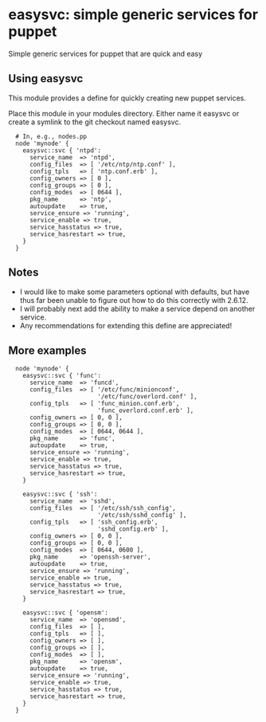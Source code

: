 # easysvc: simple generic services for puppet

Simple generic services for puppet that are quick and easy

## Using easysvc

This module provides a define for quickly creating new puppet services.

Place this module in your modules directory. Either name it easysvc or create
a symlink to the git checkout named easysvc.

```
  # In, e.g., nodes.pp
  node 'mynode' {
    easysvc::svc { 'ntpd':
      service_name  => 'ntpd',
      config_files  => [ '/etc/ntp/ntp.conf' ],
      config_tpls   => [ 'ntp.conf.erb' ],
      config_owners => [ 0 ],
      config_groups => [ 0 ],
      config_modes  => [ 0644 ],
      pkg_name      => 'ntp',
      autoupdate    => true,
      service_ensure => 'running',
      service_enable => true,
      service_hasstatus => true,
      service_hasrestart => true,
    }
  }
```

## Notes
* I would like to make some parameters optional with defaults, but have thus
  far been unable to figure out how to do this correctly with 2.6.12.
* I will probably next add the ability to make a service depend on another
  service.
* Any recommendations for extending this define are appreciated!

## More examples
```
  node 'mynode' {
    easysvc::svc { 'func':
      service_name  => 'funcd',
      config_files  => [ '/etc/func/minionconf',
                         '/etc/func/overlord.conf' ],
      config_tpls   => [ 'func_minion.conf.erb',
                         'func_overlord.conf.erb' ],
      config_owners => [ 0, 0 ],
      config_groups => [ 0, 0 ],
      config_modes  => [ 0644, 0644 ],
      pkg_name      => 'func',
      autoupdate    => true,
      service_ensure => 'running',
      service_enable => true,
      service_hasstatus => true,
      service_hasrestart => true,
    }
  
    easysvc::svc { 'ssh':
      service_name  => 'sshd',
      config_files  => [ '/etc/ssh/ssh_config',
                         '/etc/ssh/sshd_config' ],
      config_tpls   => [ 'ssh_config.erb',
                         'sshd_config.erb' ],
      config_owners => [ 0, 0 ],
      config_groups => [ 0, 0 ],
      config_modes  => [ 0644, 0600 ],
      pkg_name      => 'openssh-server',
      autoupdate    => true,
      service_ensure => 'running',
      service_enable => true,
      service_hasstatus => true,
      service_hasrestart => true,
    }
  
    easysvc::svc { 'opensm':
      service_name  => 'opensmd',
      config_files  => [ ],
      config_tpls   => [ ],
      config_owners => [ ],
      config_groups => [ ],
      config_modes  => [ ],
      pkg_name      => 'opensm',
      autoupdate    => true,
      service_ensure => 'running',
      service_enable => true,
      service_hasstatus => true,
      service_hasrestart => true,
    }
  }

```
